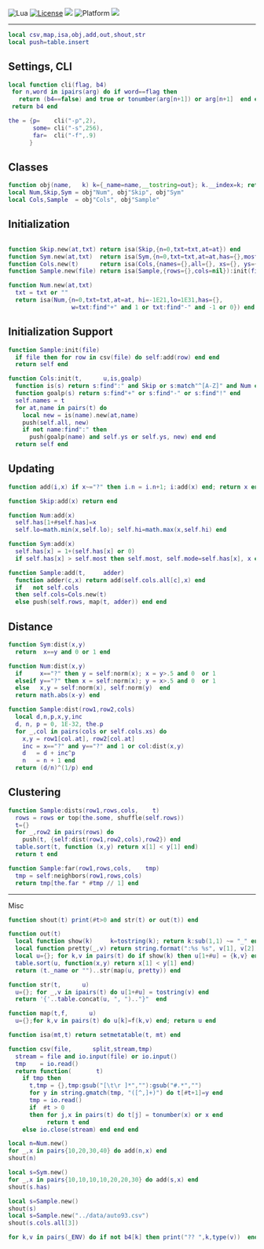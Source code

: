 
<img alt="Lua" src="https://img.shields.io/badge/lua-v5.4-blue">&nbsp;<a 
href="https://github.com/timm/keys/blob/master/LICENSE.md"><img
alt="License" src="https://img.shields.io/badge/license-unlicense-red"></a> <img
src="https://img.shields.io/badge/purpose-ai%20,%20se-blueviolet"> <img
alt="Platform" src="https://img.shields.io/badge/platform-osx%20,%20linux-lightgrey"> <a
href="https://github.com/timm/keys/actions"><img
src="https://github.com/rezons/rezons.github.io/actions/workflows/tests.yml/badge.svg"></a>

<hr>


```lua
local csv,map,isa,obj,add,out,shout,str
local push=table.insert
```
## Settings, CLI

```lua
local function cli(flag, b4)
 for n,word in ipairs(arg) do if word==flag then
   return (b4==false) and true or tonumber(arg[n+1]) or arg[n+1]  end end 
 return b4 end

the = {p=    cli("-p",2),
       some= cli("-s",256),
       far=  cli("-f",.9)
      }
```
## Classes

```lua
function obj(name,   k) k={_name=name,__tostring=out}; k.__index=k; return k end
local Num,Skip,Sym = obj"Num", obj"Skip", obj"Sym"
local Cols,Sample  = obj"Cols", obj"Sample"
```
## Initialization

```lua

function Skip.new(at,txt) return isa(Skip,{n=0,txt=txt,at=at}) end
function Sym.new(at,txt)  return isa(Sym,{n=0,txt=txt,at=at,has={},most=0,mode="?"}) end
function Cols.new(t)      return isa(Cols,{names={},all={}, xs={}, ys={}}):init(t) end
function Sample.new(file) return isa(Sample,{rows={},cols=nil}):init(file) end

function Num.new(at,txt) 
  txt = txt or ""
  return isa(Num,{n=0,txt=txt,at=at, hi=-1E21,lo=1E31,has={},
                  w=txt:find"+" and 1 or txt:find"-" and -1 or 0}) end
```
## Initialization Support

```lua
function Sample:init(file) 
  if file then for row in csv(file) do self:add(row) end end
  return self end

function Cols:init(t,      u,is,goalp) 
  function is(s) return s:find":" and Skip or s:match"^[A-Z]" and Num or Sym end
  function goalp(s) return s:find"+" or s:find"-" or s:find"!" end
  self.names = t
  for at,name in pairs(t) do
    local new = is(name).new(at,name) 
    push(self.all, new)
    if not name:find":" then
      push(goalp(name) and self.ys or self.ys, new) end end 
  return self end
```
## Updating

```lua
function add(i,x) if x~="?" then i.n = i.n+1; i:add(x) end; return x end

function Skip:add(x) return end

function Num:add(x)
  self.has[1+#self.has]=x
  self.lo=math.min(x,self.lo); self.hi=math.max(x,self.hi) end

function Sym:add(x)
  self.has[x] = 1+(self.has[x] or 0) 
  if self.has[x] > self.most then self.most, self.mode=self.has[x], x end end

function Sample:add(t,     adder)
  function adder(c,x) return add(self.cols.all[c],x) end
  if   not self.cols 
  then self.cols=Cols.new(t) 
  else push(self.rows, map(t, adder)) end end
```
## Distance

```lua
function Sym:dist(x,y) 
  return  x==y and 0 or 1 end

function Num:dist(x,y)
  if     x=="?" then y = self:norm(x); x = y>.5 and 0  or 1
  elseif y=="?" then x = self:norm(x); y = x>.5 and 0  or 1
  else   x,y = self:norm(x), self:norm(y)  end
  return math.abs(x-y) end

function Sample:dist(row1,row2,cols)
  local d,n,p,x,y,inc
  d, n, p = 0, 1E-32, the.p
  for _,col in pairs(cols or self.cols.xs) do
    x,y = row1[col.at], row2[col.at]
    inc = x=="?" and y=="?" and 1 or col:dist(x,y)
    d   = d + inc^p 
    n   = n + 1 end
  return (d/n)^(1/p) end
```
## Clustering

```lua
function Sample:dists(row1,rows,cols,    t)
  rows = rows or top(the.some, shuffle(self.rows))
  t={}
  for _,row2 in pairs(rows) do 
    push(t, {self:dist(row1,row2,cols),row2}) end
  table.sort(t, function (x,y) return x[1] < y[1] end)
  return t end

function Sample:far(row1,rows,cols,    tmp)
  tmp = self:neighbors(row1,rows,cols)
  return tmp[the.far * #tmp // 1] end
```
------------------------------
Misc

```lua
function shout(t) print(#t>0 and str(t) or out(t)) end

function out(t)
  local function show(k)     k=tostring(k); return k:sub(1,1) ~= "_" end 
  local function pretty(_,v) return string.format(":%s %s", v[1], v[2]) end
  local u={}; for k,v in pairs(t) do if show(k) then u[1+#u] = {k,v} end end
  table.sort(u, function(x,y) return x[1] < y[1] end)
  return (t._name or "")..str(map(u, pretty)) end 

function str(t,      u)
  u={}; for _,v in ipairs(t) do u[1+#u] = tostring(v) end 
  return '{'..table.concat(u, ", ").."}"  end

function map(t,f,      u) 
  u={};for k,v in pairs(t) do u[k]=f(k,v) end; return u end

function isa(mt,t) return setmetatable(t, mt) end

function csv(file,      split,stream,tmp)
  stream = file and io.input(file) or io.input()
  tmp    = io.read()
  return function(       t)
    if tmp then
      t,tmp = {},tmp:gsub("[\t\r ]*",""):gsub("#.*","")
      for y in string.gmatch(tmp, "([^,]+)") do t[#t+1]=y end
      tmp = io.read()
      if  #t > 0
      then for j,x in pairs(t) do t[j] = tonumber(x) or x end
           return t end
    else io.close(stream) end end end

local n=Num.new()
for _,x in pairs{10,20,30,40} do add(n,x) end
shout(n)

local s=Sym.new()
for _,x in pairs{10,10,10,10,20,20,30} do add(s,x) end
shout(s.has)

local s=Sample.new()
shout(s)
local s=Sample.new("../data/auto93.csv")
shout(s.cols.all[3])

for k,v in pairs(_ENV) do if not b4[k] then print("?? ",k,type(v))  end end 
```
